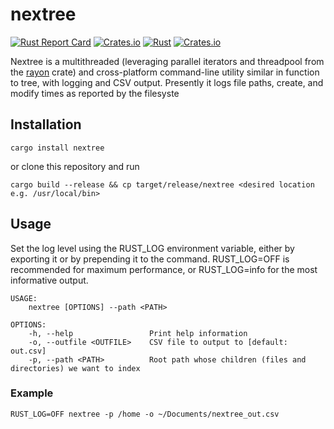 # nextree
[![Rust Report Card](https://rust-reportcard.xuri.me/badge/github.com/mcaveniathor/nextree)](https://rust-reportcard.xuri.me/report/github.com/mcaveniathor/nextree)
[![Crates.io](https://img.shields.io/crates/v/nextree)](https://crates.io/crates/nextree)
[![Rust](https://github.com/mcaveniathor/nextree/actions/workflows/rust.yml/badge.svg)](https://github.com/mcaveniathor/nextree/actions/workflows/rust.yml)
[![Crates.io](https://img.shields.io/crates/l/toboggan)](https://lbesson.mit-license.org)

Nextree is a multithreaded (leveraging parallel iterators and threadpool from the [rayon](https://github.com/rayon-rs/rayon) crate) and cross-platform command-line utility similar in function to tree, with logging and CSV output. Presently it logs file paths, create, and modify times as reported by the filesyste

## Installation
`cargo install nextree`

or clone this repository and run

`cargo build --release && cp target/release/nextree <desired location e.g. /usr/local/bin>`

## Usage
Set the log level using the RUST_LOG environment variable, either by exporting it or by prepending it to the command.
RUST_LOG=OFF is recommended for maximum performance, or RUST_LOG=info for the most informative output.

```
USAGE:
    nextree [OPTIONS] --path <PATH>

OPTIONS:
    -h, --help                 Print help information
    -o, --outfile <OUTFILE>    CSV file to output to [default: out.csv]
    -p, --path <PATH>          Root path whose children (files and directories) we want to index
```

### Example
`RUST_LOG=OFF nextree -p /home -o ~/Documents/nextree_out.csv`
